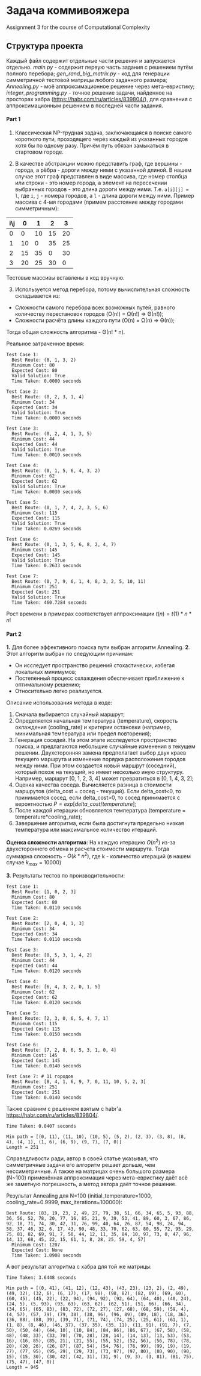 # Задача коммивояжера
Assignment 3 for the course of Computational Complexity

## Структура проекта
Каждый файл содержит отдельные части решения и запускается отдельно.
*main.py* - содержит первую часть задания с решением путём полного перебора;
*gen_rand_big_matrix.py* - код для генерации симметричной тестовой матрицы любого заданного размера;
*Annealing.py* - моё аппроксимационное решение через мета-евристику;
*integer_programming.py* - точное решение задачи, найденное на просторах хабра (https://habr.com/ru/articles/839804/), для сравнения с аппроксимационным решением в последней части задания.


#### Part 1
1. Классическая NP-трудная задача, заключающаяся в поиске самого короткого пути, проходящего через каждый из указанных городов хотя бы по одному разу. Причём путь обязан замыкаться в стартовом городе.

2. В качестве абстракции можно представить граф, где вершины - города, а рёбра - дороги между ними с указанной длиной. В нашем случае этот граф представлен в виде массива, где номер столбца или строки - это номер города, а элемент на пересечении выбранных городов - это длина дороги между ними. Т.е.
```a[i][j] = l```, где `i`, `j` - номера городов, а `l` - длина дороги между ними.
Пример массива с 4-мя городами (примем расстояние между городами симметричным):

| i\j | 0   | 1   | 2   | 3   |
| --- | --- | --- | --- | --- |
| 0   | 0   | 10  | 15  | 20  |
| 1   | 10  | 0   | 35  | 25  |
| 2   | 15  | 35  | 0   | 30  |
| 3   | 20  | 25  | 30  | 0   |

Тестовые массивы вставлены в код вручную.

3. Используется метод перебора, потому вычислительная сложность складывается из: 
- Сложности самого перебора всех возможных путей, равного количеству перестановок городов (O(n!) = Ω(n!) => Θ(n!));
- Сложности расчёта длины каждого пути (O(n) = Ω(n) => Θ(n));

Тогда общая сложность алгоритма - Θ(n! $*$ n).

Реальное затраченное время:
```
Test Case 1:
  Best Route: (0, 1, 3, 2)
  Minimum Cost: 80
  Expected Cost: 80
  Valid Solution: True
  Time Taken: 0.0000 seconds

Test Case 2:
  Best Route: (0, 2, 3, 1, 4)
  Minimum Cost: 34
  Expected Cost: 34
  Valid Solution: True
  Time Taken: 0.0000 seconds

Test Case 3:
  Best Route: (0, 2, 4, 1, 3, 5)
  Minimum Cost: 44
  Expected Cost: 44
  Valid Solution: True
  Time Taken: 0.0010 seconds

Test Case 4:
  Best Route: (0, 1, 5, 6, 4, 3, 2)
  Minimum Cost: 62
  Expected Cost: 62
  Valid Solution: True
  Time Taken: 0.0030 seconds

Test Case 5:
  Best Route: (0, 1, 7, 4, 2, 3, 5, 6)
  Minimum Cost: 115
  Expected Cost: 115
  Valid Solution: True
  Time Taken: 0.0269 seconds

Test Case 6:
  Best Route: (0, 1, 3, 5, 6, 8, 2, 4, 7)
  Minimum Cost: 145
  Expected Cost: 145
  Valid Solution: True
  Time Taken: 0.2633 seconds

Test Case 7:
  Best Route: (0, 7, 9, 6, 1, 4, 8, 3, 2, 5, 10, 11)
  Minimum Cost: 251
  Expected Cost: 251
  Valid Solution: True
  Time Taken: 460.7284 seconds
```
Рост времени в примерах соответствует аппроксимации $t(n) = t(1) * n * n!$

#### Part 2
**1.** Для более эффективного поиска пути выбран алгоритм Annealing.
**2**. Этот алгоритм выбран по следующим причинам:
- Он исследует пространство решений стохастически, избегая локальных минимумов;
- Постепенный процесс охлаждения обеспечивает приближение к оптимальному решению;
- Относительно легко реализуется.

Описание использования метода в коде:
  1) Сначала выбирается случайный маршрут;
  2) Определяется начальная температура (temperature), скорость охлаждения (cooling_rate) и критерии остановки (например, минимальная температура или предел повторения);
  3) Генерация соседей. На этом этапе исследуется пространство поиска, и предлагаются небольшие случайные изменения в текущем решении. Двухсторонняя замена предполагает выбор двух краев текущего маршрута и изменение порядка расположения городов между ними. При этом создается новый маршрут (соседний), который похож на текущий, но имеет несколько иную структуру. Например, маршрут [0, 1, 2, 3, 4] может превратиться в [0, 1, 4, 3, 2];
  4) Оценка качества соседа. Вычисляется разница в стоимости маршрутов (delta_cost = сосед - текущий). Если delta_cost\<0, то принимается сосед, если delta_cost\>0, то сосед принимается с вероятностью $P=exp[delta\_cost/temperature]$;
  5) После каждой итерации обновляется температура (temperature = temperature*cooling\_rate);
  6) Завершение алгоритма, если была достигнута предельно низкая температура или максимальное количество итераций.

**Оценка сложности алгоритма**: 
На каждую итерацию $O(n^2)$ из-за двухстороннего обмена и расчета стоимости маршрута. Тогда суммарна сложность - $O(k*n^2)$, где k - количество итераций (в нашем случае $k_{max}$ = 10000)

**3**.  Результаты тестов по производительности:
```
Test Case 1:
  Best Route: [1, 0, 2, 3]
  Minimum Cost: 80
  Expected Cost: 80
  Time Taken: 0.0110 seconds

Test Case 2:
  Best Route: [2, 0, 4, 1, 3]
  Minimum Cost: 34
  Expected Cost: 34
  Time Taken: 0.0110 seconds

Test Case 3:
  Best Route: [0, 5, 3, 1, 4, 2]
  Minimum Cost: 44
  Expected Cost: 44
  Time Taken: 0.0120 seconds

Test Case 4:
  Best Route: [6, 4, 3, 2, 0, 1, 5]
  Minimum Cost: 62
  Expected Cost: 62
  Time Taken: 0.0120 seconds

Test Case 5:
  Best Route: [2, 3, 0, 6, 5, 4, 7, 1]
  Minimum Cost: 115
  Expected Cost: 115
  Time Taken: 0.0150 seconds

Test Case 6:
  Best Route: [7, 2, 8, 6, 5, 3, 1, 0, 4]
  Minimum Cost: 145
  Expected Cost: 145
  Time Taken: 0.0140 seconds

Test Case 7: # 11 городов
  Best Route: [8, 4, 1, 6, 9, 7, 0, 11, 10, 5, 2, 3]
  Minimum Cost: 251
  Expected Cost: 251
  Time Taken: 0.0140 seconds
```

Также сравним с решением взятым с habr'а https://habr.com/ru/articles/839804/.

```
Time Taken: 0.0407 seconds

Min path = [(0, 11), (11, 10), (10, 5), (5, 2), (2, 3), (3, 8), (8, 4), (4, 1), (1, 6), (6, 9), (9, 7), (7, 0)]
Length = 251
```
Справедливости ради, автор в своей статье указывал, что симметричные задачи его алгоритм решает дольше, чем нессиметричные. А также на матрицах очень большого размера (N~100) применённая аппроксимация через мета-евристику даёт всё же заметную погрешность, а метод автора даёт точное решение.

Результат Annealing для N=100 (initial_temperature=1000, cooling_rate=0.9999, max_iterations=100000):
```
Best Route: [83, 19, 23, 2, 49, 27, 79, 38, 51, 66, 34, 65, 5, 93, 88, 36, 56, 52, 78, 20, 77, 16, 85, 21, 9, 39, 53, 41, 89, 60, 3, 67, 86, 92, 18, 71, 74, 30, 42, 31, 76, 99, 40, 64, 26, 87, 54, 98, 24, 94, 58, 37, 46, 32, 6, 17, 43, 90, 48, 33, 70, 62, 63, 80, 55, 72, 95, 29, 75, 81, 82, 69, 91, 7, 50, 44, 12, 11, 35, 84, 10, 97, 73, 0, 47, 96, 14, 13, 68, 45, 22, 15, 61, 1, 8, 28, 25, 59, 4, 57]
  Minimum Cost: 1207
  Expected Cost: None
  Time Taken: 1.0908 seconds
```

А вот результат алгоритма с хабра для той же матрицы:
```
Time Taken: 3.6448 seconds

Min path = [(0, 41), (41, 12), (12, 43), (43, 23), (23, 2), (2, 49), (49, 32), (32, 6), (6, 17), (17, 98), (98, 82), (82, 69), (69, 60), (60, 45), (45, 22), (22, 94), (94, 92), (92, 64), (64, 40), (40, 24), (24, 5), (5, 93), (93, 63), (63, 62), (62, 51), (51, 66), (66, 34), (34, 65), (65, 83), (83, 72), (72, 27), (27, 68), (68, 59), (59, 4), (4, 57), (57, 79), (79, 38), (38, 96), (96, 89), (89, 18), (18, 36), (36, 88), (88, 39), (39, 71), (71, 74), (74, 25), (25, 61), (61, 1), (1, 8), (8, 46), (46, 37), (37, 35), (35, 11), (11, 91), (91, 7), (7, 50), (50, 44), (44, 10), (10, 84), (84, 86), (86, 67), (67, 58), (58, 48), (48, 33), (33, 70), (70, 28), (28, 14), (14, 13), (13, 53), (53, 16), (16, 85), (85, 21), (21, 55), (55, 52), (52, 56), (56, 78), (78, 20), (20, 26), (26, 87), (87, 54), (54, 76), (76, 99), (99, 19), (19, 77), (77, 95), (95, 29), (29, 73), (73, 97), (97, 80), (80, 90), (90, 15), (15, 30), (30, 42), (42, 31), (31, 9), (9, 3), (3, 81), (81, 75), (75, 47), (47, 0)]
Length = 945
```